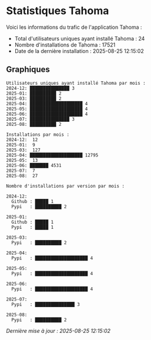 # Statistiques Tahoma

Voici les informations du trafic de l'application Tahoma :
- Total d'utilisateurs uniques ayant installé Tahoma : 24
- Nombre d'installations de Tahoma : 17521
- Date de la dernière installation : 2025-08-25 12:15:02

## Graphiques
```
Utilisateurs uniques ayant installé Tahoma par mois :
2024-12: ███████████████ 3
2025-01: ██████████ 2
2025-03: ██████████ 2
2025-04: ████████████████████ 4
2025-05: ████████████████████ 4
2025-06: ████████████████████ 4
2025-07: ███████████████ 3
2025-08: ██████████ 2
```

```
Installations par mois :
2024-12:  12
2025-01:  9
2025-03:  127
2025-04: ████████████████████ 12795
2025-05:  13
2025-06: ███████ 4531
2025-07:  7
2025-08:  27
```

```
Nombre d'installations par version par mois :

2024-12:
  Github : █████ 1
  Pypi   : ██████████ 2

2025-01:
  Github : █████ 1
  Pypi   : █████ 1

2025-03:
  Pypi   : ██████████ 2

2025-04:
  Pypi   : ████████████████████ 4

2025-05:
  Pypi   : ████████████████████ 4

2025-06:
  Pypi   : ████████████████████ 4

2025-07:
  Pypi   : ███████████████ 3

2025-08:
  Pypi   : ██████████ 2
```


*Dernière mise à jour : 2025-08-25 12:15:02*
